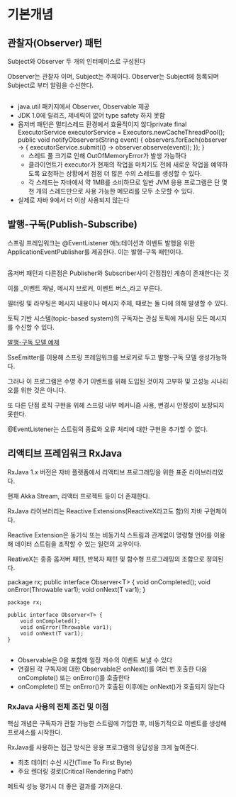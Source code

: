 # 기본개념

## 관찰자(Observer) 패턴

Subject와 Observer 두 개의 인터페이스로 구성된다

Observer는 관찰자 이며, Subject는 주체이다. Observer는 Subject에 등록되며 Subject로 부터 알림을 수신한다.

<figure><img src="https://blog.kakaocdn.net/dn/bV6TwA/btq3TMlrXgw/QbzRCyncdQ7LbU1EevJiV0/img.png" alt=""><figcaption></figcaption></figure>

* java.util 패키지에서 Observer, Observable 제공
* JDK 1.0에 릴리즈, 제네릭이 없어 type safety 하지 못함
* 옵저버 패턴은 멀티스레드 환경에서 효율적이지 않다private final ExecutorService executorService = Executors.newCacheThreadPool(); public void notifyObservers(String event) { observers.forEach(observer -> { executorService.submit(() -> observer.observe(event)); }); }
  * 스레드 풀 크기로 인해 OutOfMemoryError가 발생 가능하다
  * 클라이언트가 executor가 현재의 작업을 마치기도 전에 새로운 작업을 예약하도록 요청하는 상황에서 점점 더 많은 수의 스레드를 생성할 수 있다.
  * 각 스레드는 자바에서 약 1MB를 소비하므로 일반 JVM 응용 프로그램은 단 몇천 개의 스레드만으로 사용 가능한 메모리를 모두 소모할 수 있다.
* 실제로 자바 9에서 더 이상 사용되지 않는다

## 발행-구독(Publish-Subscribe)

스프링 프레임워크는 @EventListener 애노테이션과 이벤트 발행을 위한 ApplicationEventPublisher를 제공한다. 이는 발행-구독 패턴이다.

<figure><img src="https://blog.kakaocdn.net/dn/bw0Zjt/btq3TMMx6yV/c4CJv55js1KI3HIESUxtJk/img.png" alt=""><figcaption></figcaption></figure>

옵저버 패턴과 다른점은 Publisher와 Subscriber사이 간접접인 계층이 존재한다는 것

이를 _이벤트 채널, 메시지 브로커, 이벤트 버스_라고 부른다.

필터링 및 라우팅은 메시지 내용이나 메시지 주제, 때로는 둘 다에 의해 발생할 수 있다.

토픽 기반 시스템(topic-based system)의 구독자는 관심 토픽에 게시된 모든 메시지를 수신할 수 있다.

[발행-구독 모델 예제](https://github.com/wikibook/spring5-reactive/tree/master/chapter-02/src/main/java/org/rpis5/chapters/chapter\_02/pub\_sub\_app)

SseEmitter를 이용해 스프링 프레임워크를 브로커로 두고 발행-구독 모델 생성가능하다.

그러나 이 프로그램은 수명 주기 이벤트를 위해 도입된 것이지 고부하 및 고성능 시나리오를 위한 것은 아니다.

또 다른 단점 로직 구현을 위헤 스프링 내부 메커니즘 사용, 변경시 안정성이 보장되지 못한다.

@EventListener는 스트림의 종료와 오류 처리에 대한 구현을 추가할 수 없다.

## 리액티브 프레임워크 RxJava

RxJava 1.x 버전은 자바 플랫폼에서 리액티브 프로그래밍을 위한 표준 라이브러리였다.

현재 Akka Stream, 리액터 프로젝트 등이 더 존재한다.

RxJava 라이브러리는 Reactive Extensions(ReactiveX라고도 함)의 자바 구현체이다.

Reactive Extension은 동기식 또는 비동기식 스트림과 관계없이 명령형 언어를 이용해 데이터 스트림을 조작할 수 있는 일련의 고우이다.

ReativeX는 종종 옵저버 패턴, 반복자 패턴 및 함수형 프로그래밍의 조합으로 정의된다.

package rx; public interface Observer\<T> { void onCompleted(); void onError(Throwable var1); void onNext(T var1); }

```
package rx;

public interface Observer<T> {
	void onCompleted();
    void onError(Throwable var1); 
    void onNext(T var1); 
}
```

<figure><img src="https://blog.kakaocdn.net/dn/biGK5u/btq30FdC9vR/dskBqQzTM3OgKoWGQ8iypk/img.png" alt=""><figcaption></figcaption></figure>

* Observable은 0을 포함해 일정 개수의 이벤트 보낼 수 있다
* 연결된 각 구독자에 대한 Observable은 onNext()를 여러 번 호출한 다음 onComplete() 또는 onError()를 호출한다
* onComplete() 또는 onError()가 호출된 이후에는 onNext()가 호출되지 않는다

### RxJava 사용의 전제 조건 및 이점

핵심 개념은 구독자가 관찰 가능한 스트림에 가입한 후, 비동기적으로 이벤트를 생성해 프로세스를 시작한다.

RxJava를 사용하는 접근 방식은 응용 프로그램의 응답성을 크게 높여준다.

* 최초 데이터 수신 시간(Time To First Byte)
* 주요 렌더링 경로(Critical Rendering Path)

메트릭 성능 평가시 더 좋은 결과를 가져온다.
